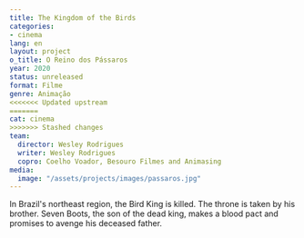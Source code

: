 ```yaml
---
title: The Kingdom of the Birds
categories:
- cinema
lang: en
layout: project
o_title: O Reino dos Pássaros
year: 2020
status: unreleased
format: Filme
genre: Animação
<<<<<<< Updated upstream
=======
cat: cinema
>>>>>>> Stashed changes
team:
  director: Wesley Rodrigues
  writer: Wesley Rodrigues
  copro: Coelho Voador, Besouro Filmes and Animasing
media:
  image: "/assets/projects/images/passaros.jpg"
---
```


In Brazil's northeast region, the Bird King is killed. The throne is taken by his brother. Seven Boots, the son of the dead king, makes a blood pact and promises to avenge his deceased father.
